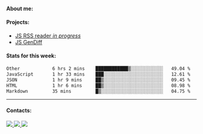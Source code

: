 #### About me:

#### Projects:
- [JS RSS reader *in progress*](https://github.com/GKoil/frontend-project-lvl3)
- [JS GenDiff](https://github.com/GKoil/GenDiff)

#### Stats for this week:
<!--START_SECTION:waka-->

```txt
Other            6 hrs 2 mins    ████████████▒░░░░░░░░░░░░   49.04 %
JavaScript       1 hr 33 mins    ███░░░░░░░░░░░░░░░░░░░░░░   12.61 %
JSON             1 hr 9 mins     ██▒░░░░░░░░░░░░░░░░░░░░░░   09.45 %
HTML             1 hr 6 mins     ██▒░░░░░░░░░░░░░░░░░░░░░░   08.98 %
Markdown         35 mins         █▒░░░░░░░░░░░░░░░░░░░░░░░   04.75 %
```

<!--END_SECTION:waka-->
---
#### Contacts:

<a target='_blank' title='LinkedIn' href="https://www.linkedin.com/in/gkoil/">
  <img src="https://img.shields.io/badge/LinkedIn-0077B5?style=for-the-badge&logo=linkedin&logoColor=white" />
</a>
<a target='_blank' title='Telegram' href="https://t.me/gkoil">
  <img src="https://img.shields.io/badge/Telegram-2CA5E0?style=for-the-badge&logo=telegram&logoColor=white" />
</a>
<a target='_blank' title='Gmail' href="mailto: gk.grigorev@gmail.com">
  <img src="https://img.shields.io/badge/Gmail-D14836?style=for-the-badge&logo=gmail&logoColor=white" />
</a>

